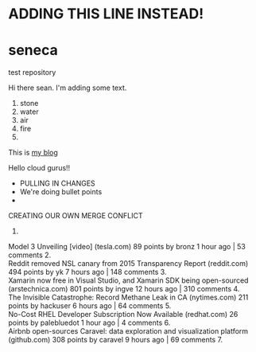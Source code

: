 # ADDING THIS LINE INSTEAD!
# seneca
test repository

Hi there sean.  I'm adding some text.
1. stone
2. water
3. air
4. fire
5. 
This is [my blog](http://www.iheavy.com)



Hello cloud gurus!!



- PULLING IN CHANGES
- We're doing bullet points
- 

CREATING OUR OWN MERGE CONFLICT

1.	
Model 3 Unveiling [video] (tesla.com)
89 points by bronz 1 hour ago | 53 comments
2.	
Reddit removed NSL canary from 2015 Transparency Report (reddit.com)
494 points by yk 7 hours ago | 148 comments
3.	
Xamarin now free in Visual Studio, and Xamarin SDK being open-sourced (arstechnica.com)
801 points by ingve 12 hours ago | 310 comments
4.	
The Invisible Catastrophe: Record Methane Leak in CA (nytimes.com)
211 points by hackuser 6 hours ago | 64 comments
5.	
No-Cost RHEL Developer Subscription Now Available (redhat.com)
26 points by palebluedot 1 hour ago | 4 comments
6.	
Airbnb open-sources Caravel: data exploration and visualization platform (github.com)
308 points by caravel 9 hours ago | 69 comments
7.	
